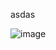 asdas

![image](https://user-images.githubusercontent.com/71657012/189539172-0441d807-0413-41ab-b2e0-e78b92ae4a7a.png)
